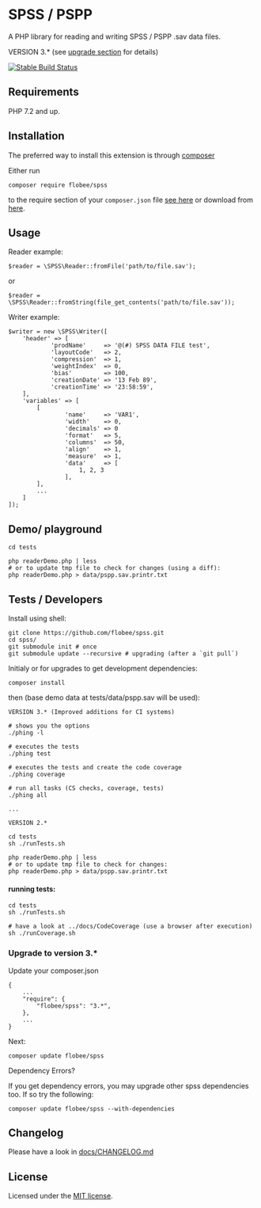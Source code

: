 # SPSS / PSPP

A PHP library for reading and writing SPSS / PSPP .sav data files.

VERSION 3.* (see [upgrade section](#upgrade-to-version-3) for details)

[![Stable Build Status](https://travis-ci.org/flobee/spss.svg?branch=stable)](https://travis-ci.org/flobee/spss)

## Requirements

PHP 7.2 and up.

## Installation

The preferred way to install this extension is through [composer](http://getcomposer.org/download/)

Either run

    composer require flobee/spss

to the require section of your `composer.json` file [see here](https://packagist.org/packages/flobee/spss) 
or download from [here](https://github.com/flobee/spss/releases).


## Usage

Reader example:

    $reader = \SPSS\Reader::fromFile('path/to/file.sav');

or

    $reader = \SPSS\Reader::fromString(file_get_contents('path/to/file.sav'));


Writer example:

    $writer = new \SPSS\Writer([
        'header' => [
                'prodName'     => '@(#) SPSS DATA FILE test',
                'layoutCode'   => 2,
                'compression'  => 1,
                'weightIndex'  => 0,
                'bias'         => 100,
                'creationDate' => '13 Feb 89',
                'creationTime' => '23:58:59',
        ],
        'variables' => [
            [
                    'name'     => 'VAR1',
                    'width'    => 0,
                    'decimals' => 0
                    'format'   => 5,
                    'columns'  => 50,
                    'align'    => 1,
                    'measure'  => 1,
                    'data'     => [
                        1, 2, 3
                    ],
            ],
            ...
        ]
    ]);



## Demo/ playground

    cd tests

    php readerDemo.php | less
    # or to update tmp file to check for changes (using a diff):
    php readerDemo.php > data/pspp.sav.printr.txt



## Tests / Developers

Install using shell:

    git clone https://github.com/flobee/spss.git
    cd spss/
    git submodule init # once
    git submodule update --recursive # upgrading (after a `git pull`)

Initialy or for upgrades to get development dependencies:
    
    composer install

then (base demo data at tests/data/pspp.sav will be used):

    VERSION 3.* (Improved additions for CI systems)

    # shows you the options
    ./phing -l
    
    # executes the tests
    ./phing test
    
    # executes the tests and create the code coverage
    ./phing coverage
    
    # run all tasks (CS checks, coverage, tests)
    ./phing all

    ...

    VERSION 2.*

    cd tests 
    sh ./runTests.sh

    php readerDemo.php | less
    # or to update tmp file to check for changes:
    php readerDemo.php > data/pspp.sav.printr.txt



#### running tests:

    cd tests
    sh ./runTests.sh
    
    # have a look at ../docs/CodeCoverage (use a browser after execution)
    sh ./runCoverage.sh



### Upgrade to version 3.*

Update your composer.json

    {
        ...
        "require": {
            "flobee/spss": "3.*",
        },
        ...
    }

Next:

    composer update flobee/spss

Dependency Errors?

If you get dependency errors, you may upgrade other spss dependencies too. 
If so try the following:

    composer update flobee/spss --with-dependencies



## Changelog

Please have a look in [docs/CHANGELOG.md](docs/CHANGELOG.md)

 

## License
Licensed under the [MIT license](http://opensource.org/licenses/MIT).
